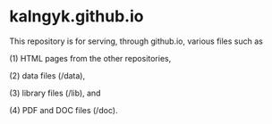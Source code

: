 # kalngyk.github.io

This repository is for serving, through github.io, various files such as

(1) HTML pages from the other repositories, 

(2) data files (/data), 

(3) library files (/lib), and

(4) PDF and DOC files (/doc).

